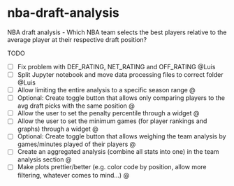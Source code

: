 # nba-draft-analysis
 NBA draft analysis - Which NBA team selects the best players relative to the average player at their respective draft position?


TODO
- [ ] Fix problem with DEF_RATING, NET_RATING and OFF_RATING @Luis
- [ ] Split Jupyter notebook and move data processing files to correct folder @Luis
- [ ] Allow limiting the entire analysis to a specific season range @
- [ ] Optional: Create toggle button that allows only comparing players to the avg draft picks with the same position @
- [ ] Allow the user to set the penalty percentile through a widget @
- [ ] Allow the user to set the minimum games (for player rankings and graphs) through a widget @
- [ ] Optional: Create toggle button that allows weighing the team analysis by games/minutes played of their players @
- [ ] Create an aggregated analysis (combine all stats into one) in the team analysis section @
- [ ] Make plots prettier/better (e.g. color code by position, allow more filtering, whatever comes to mind...) @
